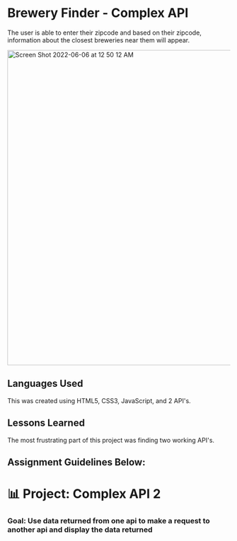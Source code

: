 
# Brewery Finder - Complex API

The user is able to enter their zipcode and based on their zipcode, information about the closest breweries near them will appear.

<img width="713" alt="Screen Shot 2022-06-06 at 12 50 12 AM" src="https://user-images.githubusercontent.com/102008028/172096920-8dbda3cb-6b6a-4d69-8037-2e48e9b9b92a.png">

## Languages Used 

This was created using HTML5, CSS3, JavaScript, and 2 API's.

## Lessons Learned 

The most frustrating part of this project was finding two working API's.

## Assignment Guidelines Below: 

# 📊 Project: Complex API 2

### Goal: Use data returned from one api to make a request to another api and display the data returned
